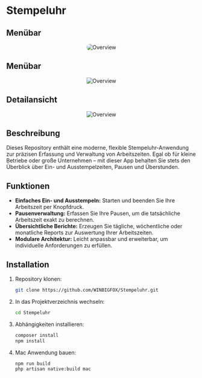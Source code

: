 # Stempeluhr

## Menübar
<p align="center">
<picture >
  <source media="(prefers-color-scheme: dark)" srcset="https://github.com/WINBIGFOX/Stempeluhr/blob/main/.github/images/menubar.png?raw=true">
  <img style="border-radius: 10px; max-width: 380px" alt="Overview" src="https://github.com/WINBIGFOX/Stempeluhr/blob/main/.github/images/menubarLight.png?raw=true">
</picture>
</p>

## Menübar
<p align="center">
<picture>
  <source media="(prefers-color-scheme: dark)" srcset="https://github.com/WINBIGFOX/Stempeluhr/blob/main/.github/images/overview.png?raw=true">
  <img alt="Overview" src="https://github.com/WINBIGFOX/Stempeluhr/blob/main/.github/images/overviewLight.png?raw=true">
</picture>
</p>

## Detailansicht
<p align="center">
<picture >
  <source media="(prefers-color-scheme: dark)" srcset="https://github.com/WINBIGFOX/Stempeluhr/blob/main/.github/images/day.png?raw=true">
  <img alt="Overview" src="https://github.com/WINBIGFOX/Stempeluhr/blob/main/.github/images/dayLight.png?raw=true">
</picture>
</p>

## Beschreibung

Dieses Repository enthält eine moderne, flexible Stempeluhr-Anwendung zur präzisen Erfassung und Verwaltung von
Arbeitszeiten. Egal ob für kleine Betriebe oder große Unternehmen – mit dieser App behalten Sie stets den Überblick über
Ein- und Ausstempelzeiten, Pausen und Überstunden.

## Funktionen

- **Einfaches Ein- und Ausstempeln:** Starten und beenden Sie Ihre Arbeitszeit per Knopfdruck.
- **Pausenverwaltung:** Erfassen Sie Ihre Pausen, um die tatsächliche Arbeitszeit exakt zu berechnen.
- **Übersichtliche Berichte:** Erzeugen Sie tägliche, wöchentliche oder monatliche Reports zur Auswertung Ihrer
  Arbeitszeiten.
- **Modulare Architektur:** Leicht anpassbar und erweiterbar, um individuelle Anforderungen zu erfüllen.

## Installation

1. Repository klonen:
   ```bash
   git clone https://github.com/WINBIGFOX/Stempeluhr.git
    ```
2. In das Projektverzeichnis wechseln:
   ```bash
   cd Stempeluhr
    ```
3. Abhängigkeiten installieren:
   ```bash
   composer install
   npm install
    ```
4. Mac Anwendung bauen:
   ```bash
   npm run build
   php artisan native:build mac
    ```
